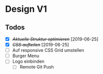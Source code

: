 # Design V1

## Todos

- [x] ~~_Aktuelle Struktur optimieren_~~ [2019-06-25]
- [x] ~~_CSS aufteilen_~~ [2019-06-25]
- [ ] Auf responsive CSS Grid umstellen
- [ ] Burger Menu
- [ ] Logo einbinden
  - [ ] Remote Git Push
